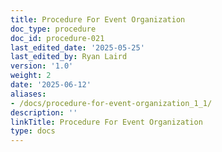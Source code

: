 ```yaml
---
title: Procedure For Event Organization
doc_type: procedure
doc_id: procedure-021
last_edited_date: '2025-05-25'
last_edited_by: Ryan Laird
version: '1.0'
weight: 2
date: '2025-06-12'
aliases:
- /docs/procedure-for-event-organization_1_1/
description: ''
linkTitle: Procedure For Event Organization
type: docs
---
```


<!-- Unsupported block type: table_of_contents -->

<!-- Unsupported block type: unsupported -->
